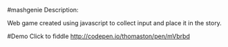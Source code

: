 #mashgenie
Description:

Web game created using javascript to collect input and place it in the story.

#Demo
Click to fiddle http://codepen.io/thomaston/pen/mVbrbd
